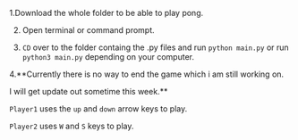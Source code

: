 1.Download the whole folder to be able to play pong.

2. Open terminal or command prompt.

3. `CD` over to the folder containg the .py files and run  `python main.py` or run `python3 main.py` depending on your computer.

4.**Currently there is no way to end the game which i am still working on. 

I will get update out sometime this week.**


`Player1` uses the `up` and `down` arrow keys to play.

`Player2` uses `W` and `S` keys to play.

